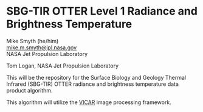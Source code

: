 # SBG-TIR OTTER Level 1 Radiance and Brightness Temperature

Mike Smyth (he/him)<br>
[mike.m.smyth@jpl.nasa.gov](mailto:mike.m.smyth@jpl.nasa.gov)<br>
NASA Jet Propulsion Laboratory

Tom Logan, NASA Jet Propulsion Laboratory

This will be the repository for the Surface Biology and Geology Thermal Infrared (SBG-TIR) OTTER radiance and brightness temperature data product algorithm.

This algorithm will utilize the [VICAR](https://github.com/NASA-AMMOS/VICAR) image processing framework.
